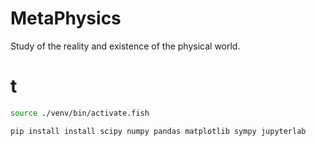 # MetaPhysics

Study of the reality and existence of the physical world.

# t

```bash
source ./venv/bin/activate.fish

pip install install scipy numpy pandas matplotlib sympy jupyterlab
```
